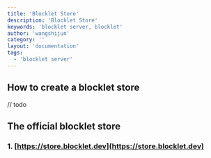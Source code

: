 ```yaml
---
title: 'Blocklet Store'
description: 'Blocklet Store'
keywords: 'blocklet server, blocklet'
author: 'wangshijun'
category: ''
layout: 'documentation'
tags:
  - 'blocklet server'
---
```


## How to create a blocklet store

// todo

## The official blocklet store

### 1. [https://store.blocklet.dev](https://store.blocklet.dev)
